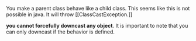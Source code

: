 You make a parent class behave like a child class. This seems like this is not possible in java. It will throw [[ClassCastException.]]

**you cannot forcefully downcast any object**. It is important to note that you can only downcast if the behavior is defined.

